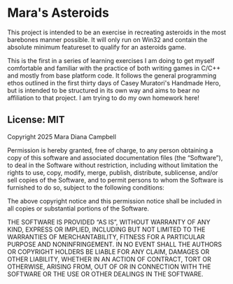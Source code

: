 # Mara's Asteroids

This project is intended to be an exercise in recreating asteroids in the most barebones manner possible. It will only run on Win32 and contain the absolute minimum featureset to qualify for an asteroids game.

This is the first in a series of learning exercises I am doing to get myself comfortable and familiar with the practice of both writing games in C/C++ and mostly from base platform code. It follows the general programming ethos outlined in the first thirty days of Casey Muratori's Handmade Hero, but is intended to be structured in its own way and aims to bear no affiliation to that project. I am trying to do my own homework here!

## License: MIT

Copyright 2025 Mara Diana Campbell

Permission is hereby granted, free of charge, to any person obtaining a copy of this software and associated documentation files (the “Software”), to deal in the Software without restriction, including without limitation the rights to use, copy, modify, merge, publish, distribute, sublicense, and/or sell copies of the Software, and to permit persons to whom the Software is furnished to do so, subject to the following conditions:

The above copyright notice and this permission notice shall be included in all copies or substantial portions of the Software.

THE SOFTWARE IS PROVIDED “AS IS”, WITHOUT WARRANTY OF ANY KIND, EXPRESS OR IMPLIED, INCLUDING BUT NOT LIMITED TO THE WARRANTIES OF MERCHANTABILITY, FITNESS FOR A PARTICULAR PURPOSE AND NONINFRINGEMENT. IN NO EVENT SHALL THE AUTHORS OR COPYRIGHT HOLDERS BE LIABLE FOR ANY CLAIM, DAMAGES OR OTHER LIABILITY, WHETHER IN AN ACTION OF CONTRACT, TORT OR OTHERWISE, ARISING FROM, OUT OF OR IN CONNECTION WITH THE SOFTWARE OR THE USE OR OTHER DEALINGS IN THE SOFTWARE.